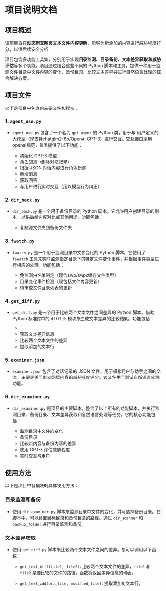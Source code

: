 # 项目说明文档

## 项目概述

该项目旨在**动态审查网页文本文件内容更新**，能够为新添加的内容进行威胁程度打分，以供后续安全分析

项目包含多功能工具集，分别用于实现**目录监测、目录备份、文本差异获取和威胁评估**等多个功能。项目通过结合这些不同的 Python 脚本和工具，提供一种用于监测文件目录中文件内容的变化、备份目录、比较文本差异并进行自然语言处理的综合解决方案。

## 项目文件

以下是项目中包含的主要文件和模块：

### 1. `agent_use.py`

- `agent_use.py` 包含了一个名为 `gpt_agent` 的 Python 类，用于与 用户定义的大模型（现支持chatglm2-6b/OpenAI GPT-3）进行交互。交互接口采用openai规范，该类提供了以下功能：

    - 初始化 GPT-3 模型
    - 角色回滚（删除对话记录）
    - 根据 JSON 对话内容进行角色扮演
    - 新增消息
    - 获取回答
    - 与用户进行实时交互（用以模型行为纠正）

### 2. `dir_back.py`

- `dir_back.py` 是一个用于备份目录的 Python 脚本。它允许用户创建目录的副本，以供后续内容对比或其他用途。功能包括：

    - 复制源文件夹到备份文件夹

### 3. `fwatch.py`

- `fwatch.py` 是一个用于监测目录中文件变化的 Python 脚本。它使用了 `fswatch` 工具来实时监测指定目录下的特定文件变化事件，并根据事件类型进行相应的处理。功能包括：

    - 免监测白名单制定（现含swp/swpx缓存文件类型）
    - 目录变化事件检测（现包括文件内容更新）
    - 待审查文件目录列表的更新

### 4. `get_diff.py`

- `get_diff.py` 是一个用于比较两个文本文件之间差异的 Python 脚本。借助 Python 标准库中的 `difflib` 模块来生成文本差异的比较结果。功能包括：

    - 
    - 获取文本差异信息
    - 比较两个文本文件的差异
    - 提取添加的文本行

### 5. `examiner.json`

- `examiner.json` 包含了对话记录的 JSON 文件，用于模拟用户与助手之间的交流，主要是关于审查网页内容的威胁程度评分。该文件用于测试自然语言处理功能。

### 6. `dir_examiner.py`

- `dir_examiner.py` 是项目的主要脚本，整合了以上所有的功能脚本，并执行监测目录、备份目录、文本差异获取和自然语言处理等任务。它的核心功能包括：

    - 监测目录中文件的变化
    - 备份目录
    - 比较新内容与备份内容的差异
    - 使用 GPT-3 评估威胁程度
    - 实时交互与用户

## 使用方法

以下是项目中各模块的具体使用方法：

### 目录监测和备份

- 使用 `dir_examiner.py` 脚本来监测目录中文件的变化，并可选择备份目录。在脚本中，可以设置目标目录和备份目录的路径。通过 `dir_scanner` 和 `backup_folder` 进行目录监测和备份。

### 文本差异获取

- 使用 `get_diff.py` 脚本来比较两个文本文件之间的差异。您可以调用以下函数：

    - `get_text_diff(file1, file2)`: 比较两个文本文件的差异，`file1` 和 `file2` 是要比较的文件的路径。函数将返回差异信息的列表。

    - `get_text_add(ori_file, modified_file)`: 提取添加的文本行，
